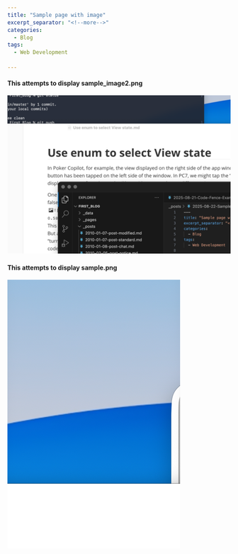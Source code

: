 ```yaml
---
title: "Sample page with image"
excerpt_separator: "<!--more-->"
categories:
  - Blog
tags:
  - Web Development

---
```


#### This attempts to display sample_image2.png
![sample_image](../assets/images/sample_image2.png)




#### This attempts to display sample.png
![sample.png](../sample.png)
